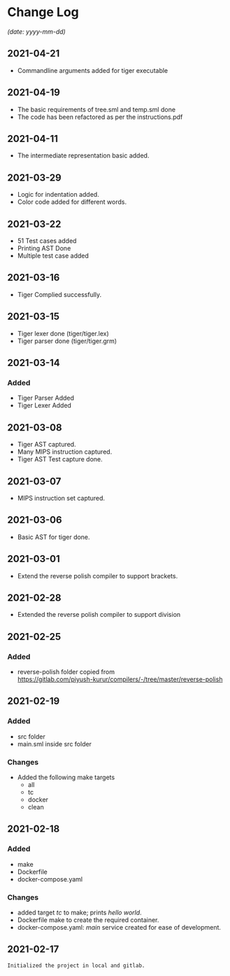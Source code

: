 # Change Log 

  _(date: yyyy-mm-dd)_

## 2021-04-21
- Commandline arguments added for tiger executable
## 2021-04-19
- The basic requirements of tree.sml and temp.sml done
- The code has been refactored as per the instructions.pdf
## 2021-04-11
- The intermediate representation basic added.

## 2021-03-29
- Logic for indentation added.
- Color code added for different words.
## 2021-03-22
- 51 Test cases added
- Printing AST Done
- Multiple test case added
## 2021-03-16
- Tiger Complied successfully.

## 2021-03-15

- Tiger lexer done (tiger/tiger.lex)
- Tiger parser done (tiger/tiger.grm) 
## 2021-03-14
### Added
- Tiger Parser Added
- Tiger Lexer Added
## 2021-03-08
- Tiger AST captured.
- Many MIPS instruction captured.
- Tiger AST Test capture done.
## 2021-03-07
- MIPS instruction set captured.
## 2021-03-06
- Basic AST for tiger done.

## 2021-03-01
- Extend the reverse polish compiler to support brackets.
## 2021-02-28
- Extended the reverse polish compiler to support division
## 2021-02-25
### Added
- reverse-polish folder copied from <br>
  https://gitlab.com/piyush-kurur/compilers/-/tree/master/reverse-polish
## 2021-02-19

### Added
- src folder
- main.sml inside src folder

### Changes
- Added the following make targets
  - all
  - tc
  - docker
  - clean

## 2021-02-18
### Added
- make
- Dockerfile
- docker-compose.yaml
### Changes
- added target _tc_ to make; prints _hello world_.
- Dockerfile make to create the required container.
- docker-compose.yaml: _main_ service created for ease of development.
## 2021-02-17
    Initialized the project in local and gitlab.